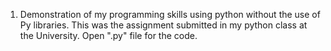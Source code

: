 1. Demonstration of my programming skills using python without the use of Py libraries. This was the assignment submitted in my python class at the University. Open ".py" file for the code.
